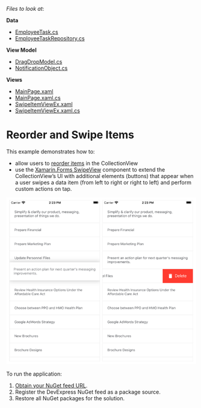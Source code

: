 <!-- default file list -->
*Files to look at*:  

**Data**
* [EmployeeTask.cs](./ToDoList/Data/EmployeeTask.cs)
* [EmployeeTaskRepository.cs](./ToDoList/Data/EmployeeTaskRepository.cs)

**View Model**
* [DragDropModel.cs](./ToDoList/ViewModel/DragDropModel.cs)
* [NotificationObject.cs](./ToDoList/ViewModel/NotificationObject.cs)

**Views**
* [MainPage.xaml](./ToDoList/MainPage.xaml)
* [MainPage.xaml.cs](./ToDoList/MainPage.xaml.cs)
* [SwipeItemViewEx.xaml](./ToDoList/SwipeItemViewEx.xaml)
* [SwipeItemViewEx.xaml.cs](./ToDoList/SwipeItemViewEx.xaml.cs)

<!-- default file list end -->
# Reorder and Swipe Items
This example demonstrates how to:
- allow users to [reorder items](https://docs.devexpress.com/MobileControls/402308/xamarin-forms/collection-view/examples/drag-and-drop) in the CollectionView
- use the [Xamarin.Forms SwipeView](https://docs.microsoft.com/en-us/xamarin/xamarin-forms/user-interface/swipeview) component to extend the CollectionView’s UI with additional elements (buttons) that appear when a user swipes a data item (from left to right or right to left) and perform custom actions on tap. 

<img src="./img/collection-view-swipe.png"/>

To run the application:
1. [Obtain your NuGet feed URL](http://docs.devexpress.com/GeneralInformation/116042/installation/install-devexpress-controls-using-nuget-packages/obtain-your-nuget-feed-url).
2. Register the DevExpress NuGet feed as a package source.
3. Restore all NuGet packages for the solution.